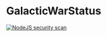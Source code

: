 # GalacticWarStatus

[![NodeJS security scan](https://github.com/Mschapxb/GalacticWarStatus/actions/workflows/nodejs_security_test.yml/badge.svg)](https://github.com/Mschapxb/GalacticWarStatus/actions/workflows/nodejs_security_test.yml)

